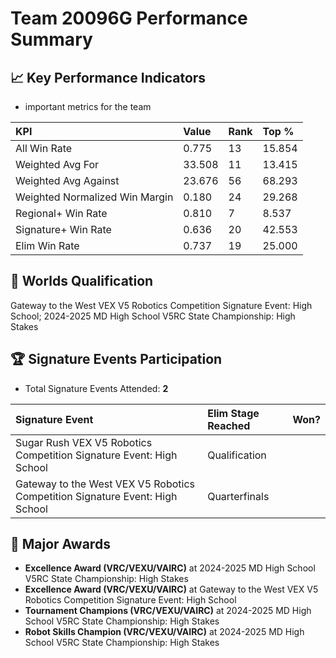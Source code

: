 # Team 20096G Performance Summary

## 📈 Key Performance Indicators
- important metrics for the team

| KPI | Value | Rank | Top % |
|:---|:-----|:----|:-----|
| All Win Rate | 0.775 | 13 | 15.854 |
| Weighted Avg For | 33.508 | 11 | 13.415 |
| Weighted Avg Against | 23.676 | 56 | 68.293 |
| Weighted Normalized Win Margin | 0.180 | 24 | 29.268 |
| Regional+ Win Rate | 0.810 | 7 | 8.537 |
| Signature+ Win Rate | 0.636 | 20 | 42.553 |
| Elim Win Rate | 0.737 | 19 | 25.000 |


## 🎯 Worlds Qualification
Gateway to the West VEX V5 Robotics Competition Signature Event: High School; 2024-2025 MD High School V5RC State Championship: High Stakes

## 🏆 Signature Events Participation
- Total Signature Events Attended: **2**

| Signature Event | Elim Stage Reached | Won? |
|:----------------|:-------------------|:----|
| Sugar Rush VEX V5 Robotics Competition Signature Event: High School | Qualification |  |
| Gateway to the West VEX V5 Robotics Competition Signature Event: High School | Quarterfinals |  |


## 🥇 Major Awards
- **Excellence Award (VRC/VEXU/VAIRC)** at 2024-2025 MD High School V5RC State Championship: High Stakes
- **Excellence Award (VRC/VEXU/VAIRC)** at Gateway to the West VEX V5 Robotics Competition Signature Event: High School
- **Tournament Champions (VRC/VEXU/VAIRC)** at 2024-2025 MD High School V5RC State Championship: High Stakes
- **Robot Skills Champion (VRC/VEXU/VAIRC)** at 2024-2025 MD High School V5RC State Championship: High Stakes


